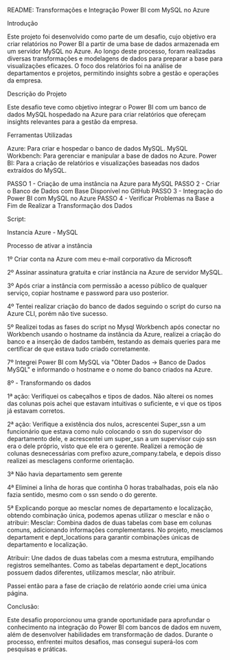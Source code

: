 README: Transformações e Integração Power BI com MySQL no Azure

Introdução

Este projeto foi desenvolvido como parte de um desafio, cujo objetivo era criar relatórios no Power BI a partir de uma base de dados armazenada em um servidor MySQL no Azure. Ao longo deste processo, foram realizadas diversas transformações e modelagens de dados para preparar a base para visualizações eficazes. O foco dos relatórios foi na análise de departamentos e projetos, permitindo insights sobre a gestão e operações da empresa.

Descrição do Projeto

Este desafio teve como objetivo integrar o Power BI com um banco de dados MySQL hospedado na Azure para criar relatórios que ofereçam insights relevantes para a gestão da empresa.

Ferramentas Utilizadas

Azure: Para criar e hospedar o banco de dados MySQL.
MySQL Workbench: Para gerenciar e manipular a base de dados no Azure.
Power BI: Para a criação de relatórios e visualizações baseadas nos dados extraídos do MySQL.

PASSO 1 - Criação de uma instância na Azure para MySQL
PASSO 2 - Criar o Banco de Dados com Base Disponível no GitHub
PASSO 3 - Integração do Power BI com MySQL no Azure
PASSO 4 - Verificar Problemas na Base a Fim de Realizar a Transformação dos Dados

Script:

Instancia Azure - MySQL

Processo de ativar a instância

1º Criar conta na Azure com meu e-mail corporativo da Microsoft

2º Assinar assinatura gratuita e criar instância na Azure de servidor MySQL.

3º Após criar a instância com permissão a acesso público de qualquer serviço, copiar hostname e password para uso posterior.

4º Tentei realizar criação do banco de dados seguindo o script do curso na Azure CLI, porém não tive sucesso.

5º Realizei todas as fases do script no Mysql Workbench após conectar no Workbench usando o hostname da instância da Azure, realizei a criação do banco e a inserção de dados também, testando as demais queries para me certificar de que estava tudo criado corretamente.

7º Integrei Power BI com MySQL via "Obter Dados -> Banco de Dados MySQL" e informando o hostname e o nome do banco criados na Azure.

8º - Transformando os dados

1ª ação: Verifiquei os cabeçalhos e tipos de dados. Não alterei os nomes das colunas pois achei que estavam intuitivas o suficiente, e vi que os tipos já estavam corretos.

2ª ação: Verifique a existência dos nulos, acrescentei Super_ssn a um funcionário que estava como nulo colocando o ssn do supervisor do departamento dele, e acrescentei um super_ssn a um supervisor cujo ssn era o dele próprio, visto que ele era o gerente. Realizei a remoção de colunas desnecessárias com prefixo azure_company.tabela, e depois disso realizei as mesclagens conforme orientação.

3ª Não havia departamento sem gerente

4ª Eliminei a linha de horas que continha 0 horas trabalhadas, pois ela não fazia sentido, mesmo com o ssn sendo o do gerente.

5ª Explicando porque ao mesclar nomes de departamento e localização, obtendo combinação única, podemos apenas utilizar o mesclar e não o atribuir:
Mesclar: Combina dados de duas tabelas com base em colunas comuns, adicionando informações complementares. No projeto, mesclamos departament e dept_locations para garantir combinações únicas de departamento e localização.

Atribuir: Une dados de duas tabelas com a mesma estrutura, empilhando registros semelhantes. Como as tabelas departament e dept_locations possuem dados diferentes, utilizamos mesclar, não atribuir.

Passei então para a fase de criação de relatório aonde criei uma única página.

Conclusão:

Este desafio proporcionou uma grande oportunidade para aprofundar o conhecimento na integração do Power BI com bancos de dados em nuvem, além de desenvolver habilidades em transformação de dados. Durante o processo, enfrentei muitos desafios, mas consegui superá-los com pesquisas e práticas.